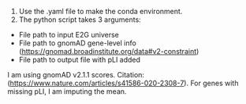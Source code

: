 1. Use the .yaml file to make the conda environment.
2. The python script takes 3 arguments:
- File path to input E2G universe
- File path to gnomAD gene-level info (https://gnomad.broadinstitute.org/data#v2-constraint)
- File path to output file with pLI added

I am using gnomAD v2.1.1 scores. Citation: (https://www.nature.com/articles/s41586-020-2308-7). For genes with missing pLI, I am imputing the mean.


